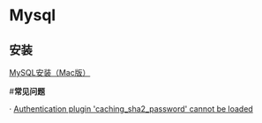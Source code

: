 # **Mysql**

## **安装**

[MySQL安装（Mac版）](https://juejin.im/post/6844903831298375693)

#**常见问题**

· [Authentication plugin 'caching\_sha2\_password' cannot be loaded](https://stackoverflow.com/questions/49194719/authentication-plugin-caching-sha2-password-cannot-be-loaded)